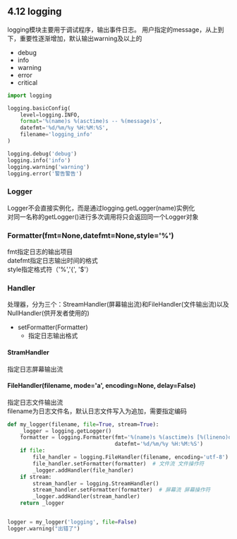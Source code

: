 ## 4.12 logging
logging模块主要用于调试程序，输出事件日志。
用户指定的message，从上到下，重要性逐渐增加，默认输出warning及以上的
- debug
- info
- warning
- error
- critical

```python
import logging

logging.basicConfig(
    level=logging.INFO,
    format='%(name)s %(asctime)s -- %(message)s',
    datefmt='%d/%m/%y %H:%M:%S',
    filename='logging_info'
)

logging.debug('debug')
logging.info('info')
logging.warning('warning')
logging.error('警告警告')
```

### Logger
Logger不会直接实例化，而是通过logging.getLogger(name)实例化   
对同一名称的getLogger()进行多次调用将只会返回同一个Logger对象

### Formatter(fmt=None,datefmt=None,style='%')
fmt指定日志的输出项目  
datefmt指定日志输出时间的格式  
style指定格式符（'%','{', '$'） 

### Handler
处理器，分为三个：StreamHandler(屏幕输出流)和FileHandler(文件输出流)以及NullHandler(供开发者使用的)
- setFormatter(Formatter)
	- 指定日志输出格式
#### StramHandler
指定日志屏幕输出流

#### FileHandler(filename, mode='a', encoding=None, delay=False)
指定日志文件输出流  
filename为日志文件名，默认日志文件写入为追加，需要指定编码


```python
def my_logger(filename, file=True, stream=True):
    _logger = logging.getLogger()
    formatter = logging.Formatter(fmt='%(name)s %(asctime)s [%(lineno)d] --  %(message)s',
                                  datefmt='%d/%m/%y %H:%M:%S')
    if file:
        file_handler = logging.FileHandler(filename, encoding='utf-8')
        file_handler.setFormatter(formatter)  # 文件流 文件操作符
        _logger.addHandler(file_handler)
    if stream:
        stream_handler = logging.StreamHandler()
        stream_handler.setFormatter(formatter)  # 屏幕流 屏幕操作符
        _logger.addHandler(stream_handler)
    return _logger


logger = my_logger('logging', file=False)
logger.warning("出错了")
```

